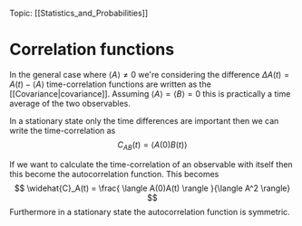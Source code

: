 Topic: [[Statistics_and_Probabilities]]

# Correlation functions

In the general case where $\langle A \rangle \neq 0$ we're considering  the difference $\Delta A(t) = A(t) - \langle A \rangle$ time-correlation functions are written as the [[Covariance|covariance]]. Assuming $\langle A \rangle = \langle B \rangle = 0$ this is practically a time average of the two observables.

In a stationary state only the time differences are important then we can write the time-correlation as
$$ 
    C_{AB}(t) = \langle A(0)B(t) \rangle
$$

If we want to calculate the time-correlation of an observable with itself then this become the autocorrelation function. This becomes
$$ 
    \widehat{C}_A(t) = \frac{ \langle A(0)A(t) \rangle }{\langle A^2 \rangle}
$$
Furthermore in a stationary state the autocorrelation function is symmetric.

